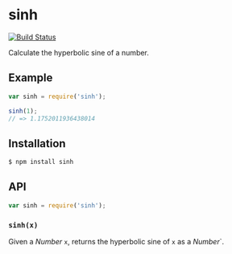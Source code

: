 # sinh

[![Build Status][travis-svg]][travis]

Calculate the hyperbolic sine of a number.

## Example

``` javascript
var sinh = require('sinh');

sinh(1);
// => 1.1752011936438014
```

## Installation

``` bash
$ npm install sinh
```

## API

``` javascript
var sinh = require('sinh');
```

### `sinh(x)`

Given a _Number_ `x`, returns the hyperbolic sine of `x` as a _Number_`.


   [travis]: https://travis-ci.org/KenanY/sinh
   [travis-svg]: https://img.shields.io/travis/KenanY/sinh.svg